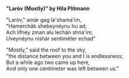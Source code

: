 **"Laróv (Mostly)" by Hila Plitmann**

"Laróv," amár gag la'shama'im,  
"Hamerchák shebeynéynu hu ad;  
Ach lifnéy zman alu lechán shna'im,  
Uveynéynu nishár sentiméter echad"  

"Mostly," said the roof to the sky,  
"the distance between you and I is endlessness;  
But a while ago two came up here,  
And only one centimeter was left between us."  

